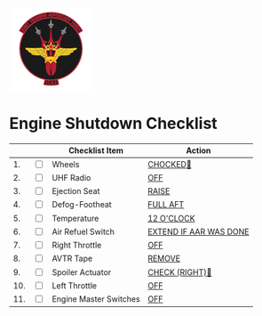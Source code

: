 ![JTAF Logo](../../../JTAF/img/Logo.png)

# **Engine Shutdown Checklist**

| | | Checklist Item | Action |
|-|-| ---------------| -------|
|1.|  <input type="checkbox">  | Wheels | [CHOCKED🔧](../../../crew_chief/overview.md#features)|
|2.|  <input type="checkbox">  | UHF Radio | [OFF](../../../cockpit/pilot/right_console/front_section.md#communication-control-panel) |
|3.|  <input type="checkbox">  | Ejection Seat | [RAISE](../../../cockpit/pilot/stick_seat.md#seat-position) |
|4.|  <input type="checkbox">  | Defog-Footheat| [FULL AFT](../../../cockpit/pilot/right_console/front_section.md#defogfoot-heat-lever) |
|5.|  <input type="checkbox">  | Temperature | [12 O'CLOCK](../../../cockpit/pilot/right_console/center_section.md#temperature-control)|
|6.|  <input type="checkbox">  | Air Refuel Switch | [EXTEND IF AAR WAS DONE](../../../cockpit/pilot/left_console/center_section.md#air-refueling-switch)|
|7.|  <input type="checkbox">  | Right Throttle | [OFF](../../../cockpit/pilot/left_console/front_section.md#throttles)|
|8.|  <input type="checkbox">  | AVTR Tape | [REMOVE](../../../cockpit/pilot/right_console/aft_section.md#airborne-video-tape-recorder)|
|9.|  <input type="checkbox">  | Spoiler Actuator | [CHECK (RIGHT)🔧](../../../crew_chief/overview.md#spoiler-actuator-check)|
|10.|  <input type="checkbox">  | Left Throttle | [OFF](../../../cockpit/pilot/left_console/front_section.md#throttles)|
|11.|  <input type="checkbox">  | Engine Master Switches | [OFF](../../../cockpit/pilot/left_console/front_section.md#engine-master-switches)|
